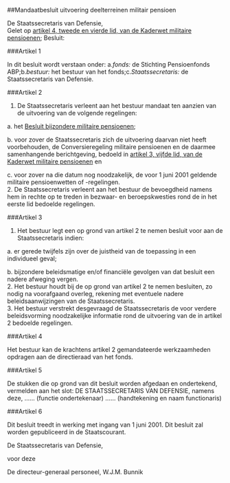 <meta http-equiv='Content-Type' content='text/html; charset=utf-8' />

##Mandaatbesluit uitvoering deelterreinen militair pensioen

De Staatssecretaris van Defensie,  
Gelet op [artikel 4, tweede en vierde lid, van de Kaderwet militaire pensioenen](../../../../../../../wet/kaderwet/militaire/pensioenen/BWBR0011955/README.md);
Besluit:     

###Artikel  1  

In dit besluit wordt verstaan onder: a.*fonds:* de Stichting Pensioenfonds ABP;b.*bestuur:* het bestuur van het fonds;c.*Staatssecretaris:* de Staatssecretaris van Defensie.  

###Artikel  2  

1.  De Staatssecretaris verleent aan het bestuur mandaat ten aanzien van de uitvoering van de volgende regelingen: 

a.  het [Besluit bijzondere militaire pensioenen](../../../../../../../AMvB/besluit/bijzondere/militaire/pensioenen/BWBR0012222/README.md); 

b.  voor zover de Staatssecretaris zich de uitvoering daarvan niet heeft voorbehouden, de Conversieregeling militaire pensioenen en de daarmee samenhangende berichtgeving, bedoeld in [artikel 3, vijfde lid, van de Kaderwet militaire pensioenen](../../../../../../../wet/kaderwet/militaire/pensioenen/BWBR0011955/README.md) en 

c.  voor zover na die datum nog noodzakelijk, de voor 1 juni 2001 geldende militaire pensioenwetten of -regelingen.    
2.  De Staatssecretaris verleent aan het bestuur de bevoegdheid namens hem in rechte op te treden in bezwaar- en beroepskwesties rond de in het eerste lid bedoelde regelingen.   

###Artikel  3  

1.  Het bestuur legt een op grond van artikel 2 te nemen besluit voor aan de Staatssecretaris indien: 

a.  er gerede twijfels zijn over de juistheid van de toepassing in een individueel geval; 

b.  bijzondere beleidsmatige en/of financiële gevolgen van dat besluit een nadere afweging vergen.    
2.  Het bestuur houdt bij de op grond van artikel 2 te nemen besluiten, zo nodig na voorafgaand overleg, rekening met eventuele nadere beleidsaanwijzingen van de Staatssecretaris.   
3.  Het bestuur verstrekt desgevraagd de Staatssecretaris de voor verdere beleidsvorming noodzakelijke informatie rond de uitvoering van de in artikel 2 bedoelde regelingen.   

###Artikel  4  

Het bestuur kan de krachtens artikel 2 gemandateerde werkzaamheden opdragen aan de directieraad van het fonds.  

###Artikel  5  

De stukken die op grond van dit besluit worden afgedaan en ondertekend, vermelden aan het slot: DE STAATSSECRETARIS VAN DEFENSIE, namens deze, ...... (functie ondertekenaar) ...... (handtekening en naam functionaris)  

###Artikel  6  

Dit besluit treedt in werking met ingang van 1 juni 2001. 
Dit besluit zal worden gepubliceerd in de Staatscourant.   

De 
Staatssecretaris van Defensie, 

voor deze

De 
directeur-generaal personeel,
W.J.M.  Bunnik    
